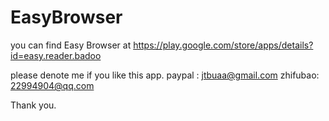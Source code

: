 # EasyBrowser

you can find Easy Browser at https://play.google.com/store/apps/details?id=easy.reader.badoo

please denote me if you like this app.
paypal  : jtbuaa@gmail.com
zhifubao: 22994904@qq.com

Thank you.
